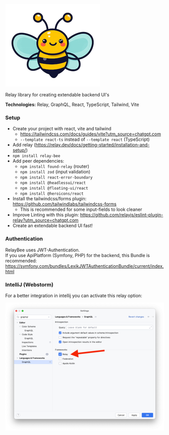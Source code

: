 <picture>
  <source media="(prefers-color-scheme: dark)" srcset="doc/logo/logo-dark-small.png">
  <img alt="Description of image" src="doc/logo/logo-small.png">
</picture>

Relay library for creating extendable backend UI's

**Technologies:** Relay, GraphQL, React, TypeScript, Tailwind, Vite

### Setup

- Create your project with react, vite and tailwind
  - https://tailwindcss.com/docs/guides/vite?utm_source=chatgpt.com
  - `--template react-ts` instead of `--template react` (TypeScript)
- Add relay (https://relay.dev/docs/getting-started/installation-and-setup/)
- `npm install relay-bee`
- Add peer dependencies:
  - `npm install found-relay` (router)
  - `npm install zod` (input validation)
  - `npm install react-error-boundary`
  - `npm install @headlessui/react`
  - `npm install @floating-ui/react`
  - `npm install @heroicons/react`
- Install the tailwindcss/forms plugin: https://github.com/tailwindlabs/tailwindcss-forms
  - This is recommended for some input-fields to look cleaner
- Improve Linting with this plugin: https://github.com/relayjs/eslint-plugin-relay?utm_source=chatgpt.com
- Create an extendable backend UI fast!

### Authentication

RelayBee uses JWT-Authentication.  
If you use ApiPlatform (Symfony, PHP) for the backend, this Bundle is recommended: https://symfony.com/bundles/LexikJWTAuthenticationBundle/current/index.html

### IntelliJ (Webstorm)

For a better integration in intellij you can activate this relay option:

![img.png](doc/webstorm.png)
